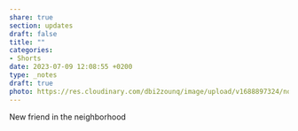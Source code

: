 ```yaml
---
share: true
section: updates
draft: false
title: ""
categories:
- Shorts
date: 2023-07-09 12:08:55 +0200
type: _notes
draft: true
photo: https://res.cloudinary.com/dbi2zounq/image/upload/v1688897324/noe8yxvvy0ayai1jqkfy.jpg
---
```


New friend in the neighborhood
